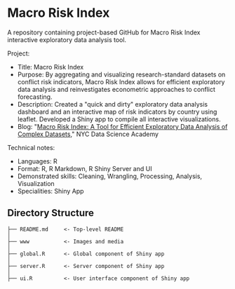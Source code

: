 # Macro Risk Index
A repository containing project-based GitHub for Macro Risk Index interactive exploratory data analysis tool.

Project:
* Title: Macro Risk Index
* Purpose: By aggregating and visualizing research-standard datasets on conflict risk indicators, Macro Risk Index allows for efficient exploratory data analysis and reinvestigates econometric approaches to conflict forecasting.
* Description: Created a "quick and dirty" exploratory data analysis dashboard and an interactive map of risk indicators by country using leaflet. Developed a Shiny app to compile all interactive visualizations.
* Blog: "[Macro Risk Index: A Tool for Efficient Exploratory Data Analysis of Complex Datasets](https://nycdatascience.com/blog/student-works/macro-risk-index-a-tool-for-efficient-exploratory-data-analysis-of-complex-datasets/)," NYC Data Science Academy

Technical notes:
* Languages: R
* Format: R, R Markdown, R Shiny Server and UI
* Demonstrated skills: Cleaning, Wrangling, Processing, Analysis, Visualization
* Specialities: Shiny App

## Directory Structure
```
├── README.md     <- Top-level README
│
├── www           <- Images and media
│
├── global.R      <- Global component of Shiny app
│
├── server.R      <- Server component of Shiny app
│                                           
├── ui.R          <- User interface component of Shiny app
```
